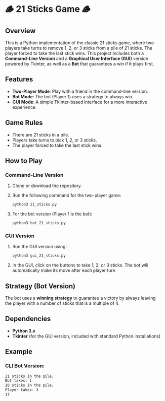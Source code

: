 


# 🪵 21 Sticks Game 🪵



## Overview

This is a Python implementation of the classic 21 sticks game, where two players take turns to remove 1, 2, or 3 sticks from a pile of 21 sticks. The player forced to take the last stick wins. This project includes both a **Command-Line Version** and a **Graphical User Interface (GUI)** version powered by Tkinter, as well as a **Bot** that guarantees a win if it plays first.



## Features

- **Two-Player Mode**: Play with a friend in the command-line version.
- **Bot Mode**: The bot (Player 1) uses a strategy to always win.
- **GUI Mode**: A simple Tkinter-based interface for a more interactive experience.
  


## Game Rules

- There are 21 sticks in a pile.
- Players take turns to pick 1, 2, or 3 sticks.
- The player forced to take the last stick wins.



## How to Play

### Command-Line Version

1. Clone or download the repository.

2. Run the following command for the two-player game:

   ```bash
   python3 21_sticks.py
   ```

3. For the bot version (Player 1 is the bot):

   ```bash
   python3 bot_21_sticks.py
   ```



### GUI Version

1. Run the GUI version using:

   ```bash
   python3 gui_21_sticks.py
   ```

2. In the GUI, click on the buttons to take 1, 2, or 3 sticks. The bot will automatically make its move after each player turn.



## Strategy (Bot Version)

The bot uses a **winning strategy** to guarantee a victory by always leaving the player with a number of sticks that is a multiple of 4.

## Dependencies

- **Python 3.x**
- **Tkinter** (for the GUI version, included with standard Python installations)

## Example

### CLI Bot Version:

```bash
21 sticks in the pile.
Bot takes: 1
20 sticks in the pile.
Player takes: 3
17

